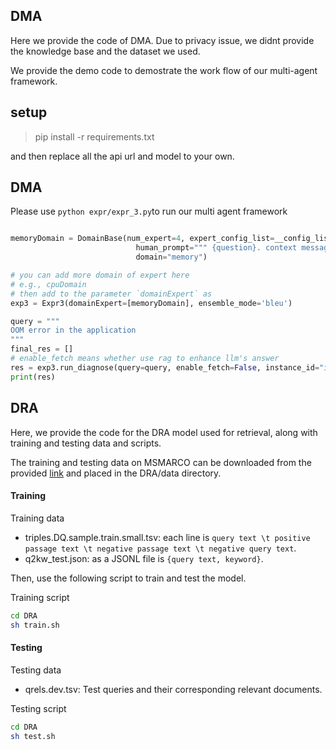 ## DMA

Here we provide the code of DMA. Due to privacy issue, we didnt provide the knowledge base and the dataset we used.

We provide the demo code to demostrate the work flow of our multi-agent framework.

## setup 

> pip install -r requirements.txt

and then replace all the api url and model to your own.

## DMA

Please use `python expr/expr_3.py`to run our multi agent framework



```python

memoryDomain = DomainBase(num_expert=4, expert_config_list=__config_list__, system_prompt=MemoryAgentPrompt,
                            human_prompt=""" {question}. context message you may used \n \n {context} """,
                            domain="memory")

# you can add more domain of expert here
# e.g., cpuDomain 
# then add to the parameter `domainExpert` as 
exp3 = Expr3(domainExpert=[memoryDomain], ensemble_mode='bleu')

query = """
OOM error in the application
"""
final_res = []
# enable_fetch means whether use rag to enhance llm's answer
res = exp3.run_diagnose(query=query, enable_fetch=False, instance_id="instance_id", timestamp=1713867180)
print(res)

```

## DRA
Here, we provide the code for the DRA model used for retrieval, along with training and testing data and scripts.

The training and testing data on MSMARCO can be downloaded from the provided [link](https://drive.google.com/drive/folders/1M0CnRoy_SISNcKxfubOWu2JTUb5BYGjq?usp=sharing) and placed in the DRA/data directory. 

#### Training
Training data
* triples.DQ.sample.train.small.tsv: each line is `query text \t positive passage text \t negative passage text \t negative query text`. 
* q2kw_test.json: as a JSONL file is `{query text, keyword}`.

Then, use the following script to train and test the model.

Training script
```bash
cd DRA
sh train.sh
```
#### Testing
Testing data
* qrels.dev.tsv: Test queries and their corresponding relevant documents. 

Testing script
```bash
cd DRA
sh test.sh
```
